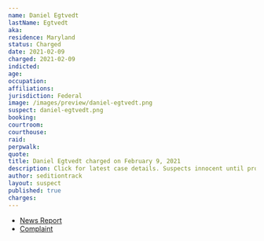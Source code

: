 ```yaml
---
name: Daniel Egtvedt
lastName: Egtvedt
aka:
residence: Maryland
status: Charged
date: 2021-02-09
charged: 2021-02-09
indicted:
age:
occupation:
affiliations:
jurisdiction: Federal
image: /images/preview/daniel-egtvedt.png
suspect: daniel-egtvedt.png
booking:
courtroom:
courthouse:
raid:
perpwalk:
quote:
title: Daniel Egtvedt charged on February 9, 2021
description: Click for latest case details. Suspects innocent until proven guilty.
author: seditiontrack
layout: suspect
published: true
charges:
---
```


- [News Report](https://www.thedailybeast.com/daniel-egtvedt-rioter-who-boasted-of-gop-ties-was-an-absolute-nightmare-for-capitol-cops-doj-alleges)
- [Complaint](https://extremism.gwu.edu/sites/g/files/zaxdzs2191/f/Daniel%20Dean%20Egtvedt%20Criminal%20Complaint.pdf)
